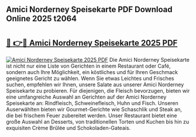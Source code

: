 ## Amici Norderney Speisekarte PDF Download Online 2025 t2064

# <h2><a href="http://gcbo7p.nevu.top/?p=Amici+Norderney+Speisekarte">🔗 👉🔴 Amici Norderney Speisekarte 2025 PDF</a></h2>

[![Amici Norderney Speisekarte 2025 PDF](https://i.imgur.com/dBaPXMq.png)](http://gcbo7p.nevu.top/?p=Amici+Norderney+Speisekarte)
Die Amici Norderney Speisekarte ist nicht nur eine Liste von Gerichten in einem Restaurant oder Café, sondern auch Ihre Möglichkeit, ein köstliches und für Ihren Geschmack geeignetes Gericht zu wählen. Wenn Sie etwas Leichtes und Frisches suchen, empfehlen wir Ihnen, unsere Salate aus unserer Amici Norderney Speisekarte zu probieren. Für diejenigen, die Fleisch bevorzugen, bieten wir eine umfangreiche Auswahl an Gerichten auf der Amici Norderney Speisekarte an: Rindfleisch, Schweinefleisch, Huhn und Fisch. Unseren Auserwählten bieten wir Gourmet-Gerichte wie Schaschlik und Steak an, die bei frischem Feuer zubereitet werden. Unser Restaurant bietet eine große Auswahl an Desserts, von traditionellen Torten und Kuchen bis hin zu exquisiten Crème Brûlée und Schokoladen-Gateais.
